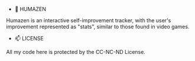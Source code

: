 - 🌱 HUMAZEN

Humazen is an interactive self-improvement tracker, with the user's improvement represented as "stats", similar to those found in video games.

- 📫 LICENSE

All my code here is protected by the CC-NC-ND License.

